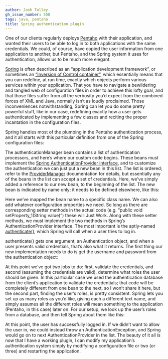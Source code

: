 ```yaml
---
author: Josh Tolley
gh_issue_number: 558
tags: java, pentaho
title: Spring authentication plugin
---
```


One of our clients regularly deploys [Pentaho](http://www.pentaho.com/) with their application, and wanted their users to be able to log in to both applications with the same credentials. We could, of course, have copied the user information from one application to another, but Pentaho, and the Spring system it uses for authentication, allows us to be much more elegant.

[Spring](http://www.springsource.org/) is often described as an “application development framework”, or sometimes an [“Inversion of Control container”](http://en.wikipedia.org/wiki/Spring_Framework), which essentially means that you can redefine, at run time, exactly which objects perform various services within your application. That you have to navigate a bewildering and tangled web of configuration files in order to achieve this lofty goal, and that those files suffer from all the verbosity you’d expect from the combined forces of XML and Java, normally isn’t as loudly proclaimed. Those inconveniences notwithstanding, Spring can let you do some pretty powerful stuff, like in our case, redefining exactly how a user gets authenticated by implementing a few classes and reciting the proper incantation in the configuration files.

Spring handles most of the plumbing in the Pentaho authentication process, and it all starts with this particular definition from one of the Spring configuration files:

<script src="https://gist.github.com/1902255.js"> </script>

The authenticationManager bean contains a list of authentication processors, and here’s where our custom code begins. These beans must implement the [Spring AuthenticationProvider interface](http://static.springsource.org/spring-security/site/docs/3.1.x/apidocs/org/springframework/security/authentication/AuthenticationProvider.html), and to customize the authentication we can just put a new bean in this list. The list is ordered; refer to the [ProviderManager](http://static.springsource.org/spring-security/site/docs/3.1.x/apidocs/org/springframework/security/authentication/ProviderManager.html) documentation for details, but essentially any of the beans in the list can accept a set of credentials. Here, we’ve simply added a reference to our new bean, to the beginning of the list. The new bean is indicated by name only; it needs to be defined elsewhere, like this:

<script src="https://gist.github.com/1902423.js"> </script>

Here we’ve mapped the bean name to a specific class name. We can also add whatever configuration properties we need. So long as there are corresponding setter methods in the actual code (e.g. “public void setProperty_1(String value)”) these will Just Work. Along with these setter methods, we must implement the two methods in Spring’s AuthenticationProvider interface. The most important is the aptly-named [authenticate()](http://static.springsource.org/spring-security/site/docs/3.1.x/apidocs/org/springframework/security/authentication/AuthenticationProvider.html#authenticate(org.springframework.security.core.Authentication)), which Spring will call when a user tries to log in.

authenticate() gets one argument, an Authentication object, and when a user presents valid credentials, that’s also what it returns. The first thing our new implementation needs to do is get the username and password from the authentication object:

<script src="https://gist.github.com/1902398.js"> </script>

At this point we’ve got two jobs to do: first, validate the credentials, and second (assuming the credentials are valid), determine what roles the user should be given. In this particular case we used the authentication database from the client’s application to validate the credentials; that code will be completely different from one bean to the next, so I won’t share it here, but the second part, finding the user’s roles, is pretty consistent. Spring lets you set up as many roles as you’d like, giving each a different text name, and simply assumes all the different roles will mean something to the application (Pentaho, in this case) later on. For our setup, we look up the user’s roles from a database, and then tell Spring about them like this:

<script src="https://gist.github.com/1902541.js"> </script>

At this point, the user has successfully logged in. If we didn’t want to allow the user in, we could instead throw an AuthenticationException, and Spring would go on to next AuthenticationProvider in the list. The beauty of it all is now that I have a working plugin, I can modify my application’s authentication system simply by modifying a configuration file or two (or three) and restarting the application.
